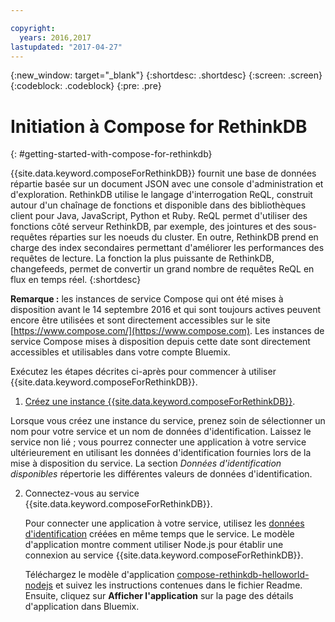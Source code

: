 ```yaml
---

copyright:
  years: 2016,2017
lastupdated: "2017-04-27"
---
```


{:new_window: target="_blank"}
{:shortdesc: .shortdesc}
{:screen: .screen}
{:codeblock: .codeblock}
{:pre: .pre}

# Initiation à Compose for RethinkDB
{: #getting-started-with-compose-for-rethinkdb}

{{site.data.keyword.composeForRethinkDB}} fournit une base de données répartie basée sur un document JSON avec une console d'administration et d'exploration. RethinkDB utilise le langage d'interrogation ReQL, construit autour d'un chaînage de fonctions et disponible dans des bibliothèques client pour Java, JavaScript, Python et Ruby. ReQL permet d'utiliser des fonctions côté serveur RethinkDB, par exemple, des jointures et des sous-requêtes réparties sur les noeuds du cluster. En outre, RethinkDB prend en charge des index secondaires permettant d'améliorer les performances des requêtes de lecture. La fonction la plus puissante de RethinkDB, changefeeds, permet de convertir un grand nombre de requêtes ReQL en flux en temps réel.
{:shortdesc}

**Remarque :** les instances de service Compose qui ont été mises à disposition avant le 14 septembre 2016 et qui sont toujours actives peuvent encore être utilisées et sont directement accessibles sur le site [https://www.compose.com/](https://www.compose.com). Les instances de service Compose mises à disposition depuis cette date sont directement accessibles et utilisables dans votre compte Bluemix.

Exécutez les étapes décrites ci-après pour commencer à utiliser {{site.data.keyword.composeForRethinkDB}}.

1. [Créez une instance {{site.data.keyword.composeForRethinkDB}}](https://console.ng.bluemix.net/catalog/services/compose-for-rethinkdb/).

  Lorsque vous créez une instance du service, prenez soin de sélectionner un nom pour votre service et un nom de données d'identification. Laissez le service non lié ; vous pourrez connecter une application à votre service ultérieurement en utilisant les données d'identification fournies lors de la mise à disposition du service. La section *Données d'identification disponibles* répertorie les différentes valeurs de données d'identification.

2. Connectez-vous au service {{site.data.keyword.composeForRethinkDB}}.

   Pour connecter une application à votre service, utilisez les
[données d'identification](./credentials.html) créées en même temps que
le service. Le modèle d'application montre comment utiliser Node.js pour établir une connexion au service {{site.data.keyword.composeForRethinkDB}}.

   Téléchargez le modèle d'application [compose-rethinkdb-helloworld-nodejs](https://github.com/IBM-Bluemix/compose-rethinkdb-helloworld-nodejs) et suivez les instructions contenues dans le fichier Readme. Ensuite, cliquez sur **Afficher l'application** sur la page des détails d'application dans Bluemix.
